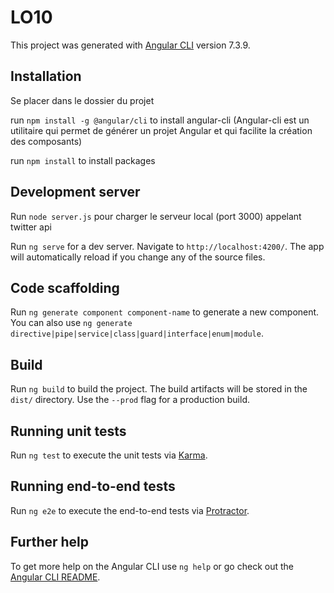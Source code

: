 
# LO10

This project was generated with [Angular CLI](https://github.com/angular/angular-cli) version 7.3.9.




## Installation
Se placer dans le dossier du projet

run `npm install -g @angular/cli` to install angular-cli   (Angular-cli est un utilitaire qui permet de générer un projet Angular et qui facilite la création des composants)

run `npm install` to install packages

## Development server

Run `node server.js` pour charger le serveur local (port 3000) appelant twitter api

Run `ng serve` for a dev server. Navigate to `http://localhost:4200/`. The app will automatically reload if you change any of the source files.

## Code scaffolding

Run `ng generate component component-name` to generate a new component. You can also use `ng generate directive|pipe|service|class|guard|interface|enum|module`.

## Build

Run `ng build` to build the project. The build artifacts will be stored in the `dist/` directory. Use the `--prod` flag for a production build.

## Running unit tests

Run `ng test` to execute the unit tests via [Karma](https://karma-runner.github.io).

## Running end-to-end tests

Run `ng e2e` to execute the end-to-end tests via [Protractor](http://www.protractortest.org/).

## Further help

To get more help on the Angular CLI use `ng help` or go check out the [Angular CLI README](https://github.com/angular/angular-cli/blob/master/README.md).
